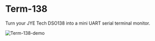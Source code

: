 # Term-138

Turn your JYE Tech DSO138 into a mini UART serial terminal monitor.

![Term-138-demo](https://cdn-image.wenzelu.com/2022/03/22/Term-138-demo.png)
